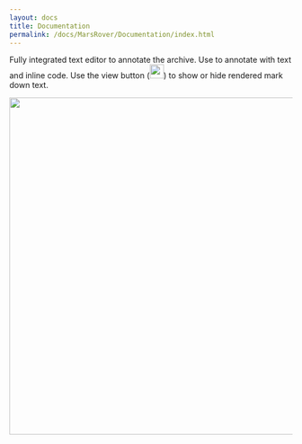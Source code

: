 ```yaml
---
layout: docs
title: Documentation
permalink: /docs/MarsRover/Documentation/index.html
---
```


Fully integrated text editor to annotate the archive. Use to annotate with text and inline code. Use the view button (<img align='centre' src='{{site.baseurl}}/docs/img/Rover/img11.png' width='25' />) to show or hide rendered mark down text.


<img align='centre' src='{{site.baseurl}}/docs/img/Rover/img10.png' width='600' />
